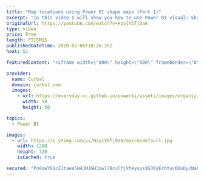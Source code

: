```yaml
---
title: "Map locations using Power BI shape maps (Part 1)"
excerpt: "In this video I will show you how to use Power BI visual: Shape maps.  Have you created a country json file? Give it to David!  Link to David's blog post: https://dataveld.wordpress.com/2016/09/12/topojson-map-files-for-power-bi-shape-map/ LInk to David's github library: https://github.com/deldersveld/topojson"
originalUrl: https://youtube.com/watch?v=Hzy1YbTjDaA
type: video
price: Free
length: PT15M1S
publishedDateTime: 2020-02-06T10:26:35Z
heat: 51

featuredContent: "<iframe width=\"800\" height=\"500\" frameborder=\"0\" src=\"https://www.youtube.com/embed/Hzy1YbTjDaA\" allow=\"accelerometer; autoplay; encrypted-media; gyroscope; picture-in-picture\" allowfullscreen></iframe>"

provider:
  name: Curbal
  domain: curbal.com
  images:
    - url: https://everyday-cc.github.io/powerbi/assets/images/organizations/curbal.com-50x50.jpg
      width: 50
      height: 50

topics:
  - Power BI

images:
  - url: https://i.ytimg.com/vi/Hzy1YbTjDaA/maxresdefault.jpg
    width: 1280
    height: 720
    isCached: true

secured: "Po0owY61cZJtaea5H4JMJGH3owl78cvCfjVteysvsXG38yErbYuv0UuOycNaFOeIGzGAthTTa9tdN7JGEFlcpyIaOdsDLIazGhScCIfIPtYixm9vrQBywYZeQNY31nHjezNc+Bg9iP/w26fTmURrF+9HtJycur5IIpS70GnidtFu/vNmq4d66nMMRRU+TnvX6gc1t2biqVMI8zvJoDkAgBZx2dZolUvUHzqPtdqYdbHyN6HgfCwrALh+aFZnwwUjSwM0rmSsMU19jIsKleZCOgNONZHzK0JqJzOGx4rK3Gy1TK3txVEiS7uKWCj/qt2kv37bjrJ5nLIH50T+Iinn4QA2IUf4/tG6JthnaM8dSzWGGi8a/UvdpbEx1ygUorLPeaiDdzuY4QoFNj+eLk9qMb79ZXbs7tpOeJd+XovYrwk=;+wHtO016h2GAOyhP6MD0Ig=="
---
```



